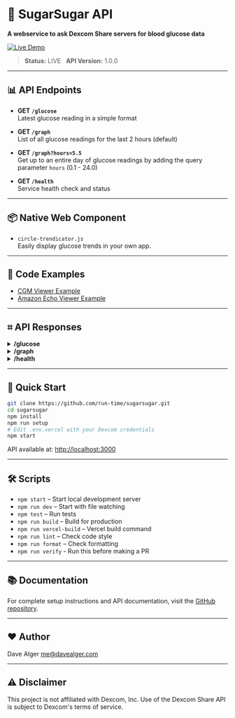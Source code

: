 # 🍭 SugarSugar API

**A webservice to ask Dexcom Share servers for blood glucose data**

[![Live Demo](https://sugarsugar.vercel.app/)](https://sugarsugar.vercel.app/)

> **Status:** LIVE &nbsp; **API Version:** 1.0.0

---

## 📊 API Endpoints

- **GET `/glucose`**  
  Latest glucose reading in a simple format

- **GET `/graph`**  
  List of all glucose readings for the last 2 hours (default)

- **GET `/graph?hours=5.5`**  
  Get up to an entire day of glucose readings by adding the query parameter `hours` (0.1 - 24.0)

- **GET `/health`**  
  Service health check and status

---

## 📦 Native Web Component

- `circle-trendicator.js`  
  Easily display glucose trends in your own app.

---

## 📖 Code Examples

- [CGM Viewer Example](/cgm.html)
- [Amazon Echo Viewer Example](/alexa.html)

---

## ⌗ API Responses

<details>
  <summary><strong>/glucose</strong></summary>

```json
[
  {
    "DT": "/Date(1722859200000)/",
    "ST": "/Date(1722859200000)/",
    "Trend": 4,
    "Value": 120,
    "WT": "/Date(1722859200000)/"
  }
]
```

</details>

<details>
  <summary><strong>/graph</strong></summary>

Returns an array of glucose readings for the requested time period.

</details>

<details>
  <summary><strong>/health</strong></summary>

```json
{
  "status": "ok",
  "timestamp": "2025-08-05T12:00:00.000Z",
  "service": "SugarSugar API"
}
```

</details>

---

## 🚀 Quick Start

```bash
git clone https://github.com/run-time/sugarsugar.git
cd sugarsugar
npm install
npm run setup
# Edit .env.vercel with your Dexcom credentials
npm start
```

API available at: [http://localhost:3000](http://localhost:3000)

---

## 🛠 Scripts

- `npm start` – Start local development server
- `npm run dev` – Start with file watching
- `npm test` – Run tests
- `npm run build` – Build for production
- `npm run vercel-build` – Vercel build command
- `npm run lint` – Check code style
- `npm run format` – Check formatting
- `npm run verify` - Run this before making a PR

---

## 📚 Documentation

For complete setup instructions and API documentation, visit the [GitHub repository](https://github.com/run-time/sugarsugar).

---

## ❤️ Author

Dave Alger <me@davealger.com>

---

## ⚠️ Disclaimer

This project is not affiliated with Dexcom, Inc. Use of the Dexcom Share API is subject to Dexcom's terms of service.
